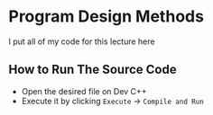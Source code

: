 # Program Design Methods

I put all of my code for this lecture here

## How to Run The Source Code

- Open the desired file on Dev C++
- Execute it by clicking `Execute` -> `Compile and Run`
